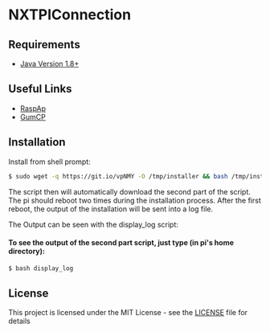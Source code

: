# NXTPIConnection

## Requirements
* [Java Version 1.8+](https://java.com/en/download/)

## Useful Links
* [RaspAp](https://github.com/billz/raspap-webgui)
* [GumCP](https://github.com/gumslone/GumCP)

## Installation

Install from shell prompt:
```sh
$ sudo wget -q https://git.io/vpNMY -O /tmp/installer && bash /tmp/installer
```

The script then will automatically download the second part of the script.
The pi should reboot two times during the installation process.
After the first reboot, the output of the installation will be sent into a log file.

The Output can be seen with the display_log script:

#### To see the output of the second part script, just type (in pi's home directory):
```sh
$ bash display_log
```

## License

This project is licensed under the MIT License - see the [LICENSE](LICENSE) file for details
